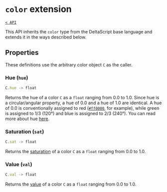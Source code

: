 # `color` extension

[`< API`](README.md)

This API inherits the `color` type from the DeltaScript base language and extends it in the ways described below.

## Properties

These definitions use the arbitrary color object `C` as the caller.

### Hue (`hue`)
```js
C.hue -> float
```
Returns the hue of a color `C` as a `float` ranging from 0.0 to 1.0. Since hue is a circular/angular property, a hue of 0.0 and a hue of 1.0 are identical. A hue of 0.0 is conventionally assigned to red ([`#ff0000`](https://en.wikipedia.org/wiki/Red), for example), while green is assigned to 1/3 (120°) and blue is assigned to 2/3 (240°). You can read more about hue [here](https://en.wikipedia.org/wiki/Hue#Defining_hue_in_terms_of_RGB).

### Saturation (`sat`)
```js
C.sat -> float
```
Returns the [saturation](https://en.wikipedia.org/wiki/Colorfulness#Saturation) of a color `C` as a `float` ranging from 0.0 to 1.0.

### Value (`val`)
```js
C.val -> float
```
Returns the [value](https://en.wikipedia.org/wiki/HSL_and_HSV) of a color `C` as a `float` ranging from 0.0 to 1.0.
